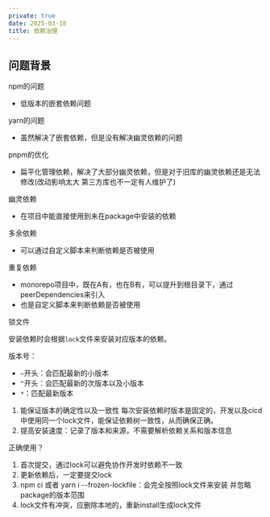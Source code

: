 ```yaml
---
private: true
date: 2025-03-18
title: 依赖治理
---
```


## 问题背景

npm的问题

- 低版本的嵌套依赖问题

yarn的问题

- 虽然解决了嵌套依赖，但是没有解决幽灵依赖的问题

pnpm的优化

- 扁平化管理依赖，解决了大部分幽灵依赖，但是对于旧库的幽灵依赖还是无法修改(改动影响太大 第三方库也不一定有人维护了)

幽灵依赖

- 在项目中能直接使用到未在package中安装的依赖

多余依赖

- 可以通过自定义脚本来判断依赖是否被使用

重复依赖

- monorepo项目中，既在A有，也在B有，可以提升到根目录下，通过peerDependencies来引入
- 也是自定义脚本来判断依赖是否被使用

锁文件

安装依赖时会根据`lock`文件来安装对应版本的依赖。

版本号：
- `~`开头：会匹配最新的小版本
- `^`开头：会匹配最新的次版本以及小版本
- `*`：匹配最新版本

1. 能保证版本的确定性以及一致性
  每次安装依赖时版本是固定的，开发以及cicd中使用同一个lock文件，能保证依赖树一致性，从而确保正确。
2. 提高安装速度：记录了版本和来源，不需要解析依赖关系和版本信息

正确使用？

1. 首次提交，通过lock可以避免协作开发时依赖不一致
2. 更新依赖后，一定要提交lock
3. npm ci 或者 yarn i --frozen-lockfile：会完全按照lock文件来安装 并忽略package的版本范围
4. lock文件有冲突，应删除本地的，重新install生成lock文件

